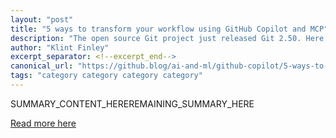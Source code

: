 ```yaml
---
layout: "post"
title: "5 ways to transform your workflow using GitHub Copilot and MCP"
description: "The open source Git project just released Git 2.50. Here is GitHub’s look at some of the most interesting features and changes introduced since last time. The post Highlights from Git 2.50 appeared first on The GitHub Blog."
author: "Klint Finley"
excerpt_separator: <!--excerpt_end-->
canonical_url: "https://github.blog/ai-and-ml/github-copilot/5-ways-to-transform-your-workflow-using-github-copilot-and-mcp/"
tags: "category category category category"
---
```


SUMMARY_CONTENT_HERE<!--excerpt_end-->REMAINING_SUMMARY_HERE

[Read more here](https://github.blog/ai-and-ml/github-copilot/5-ways-to-transform-your-workflow-using-github-copilot-and-mcp/)

